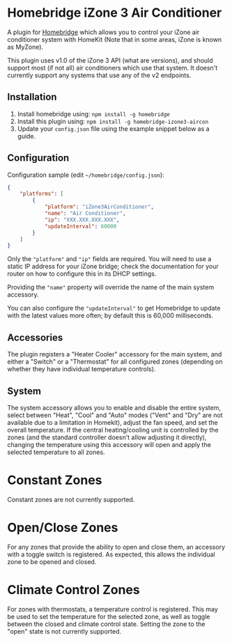 # Homebridge iZone 3 Air Conditioner

A plugin for [Homebridge](https://homebridge.io) which allows you to control your iZone air conditioner system with HomeKit (Note that in some areas, iZone is known as MyZone).

This plugin uses v1.0 of the iZone 3 API (what are versions), and should support most (if not all) air conditioners which use that system. It doesn't currently support any systems that use any of the v2 endpoints.

## Installation

1. Install homebridge using: `npm install -g homebridge`
2. Install this plugin using: `npm install -g homebridge-izone3-aircon`
3. Update your `config.json` file using the example snippet below as a guide.

## Configuration

Configuration sample (edit `~/homebridge/config.json`):

```json
{
	"platforms": [
		{
			"platform": "iZone3AirConditioner",
			"name": "Air Conditioner",
			"ip": "XXX.XXX.XXX.XXX",
			"updateInterval": 60000
		}
	]
}
```

Only the `"platform"` and `"ip"` fields are required. You will need to use a static IP address for your iZone bridge; check the documentation for your router on how to configure this in its DHCP settings.

Providing the `"name"` property will override the name of the main system accessory.

You can also configure the `"updateInterval"` to get Homebridge to update with the latest values more often; by default this is 60,000 milliseconds.

## Accessories

The plugin registers a "Heater Cooler" accessory for the main system, and either a "Switch" or a "Thermostat" for all configured zones (depending on whether they have individual temperature controls).

## System

The system accessory allows you to enable and disable the entire system, select between "Heat", "Cool" and "Auto" modes ("Vent" and "Dry" are not available due to a limitation in Homekit), adjust the fan speed, and set the overall temperature. If the central heating/cooling unit is controlled by the zones (and the standard controller doesn't allow adjusting it directly), changing the temperature using this accessory will open and apply the selected temperature to all zones.

# Constant Zones

Constant zones are not currently supported.

# Open/Close Zones

For any zones that provide the ability to open and close them, an accessory with a toggle switch is registered. As expected, this allows the individual zone to be opened and closed.

# Climate Control Zones

For zones with thermostats, a temperature control is registered. This may be used to set the temperature for the selected zone, as well as toggle between the closed and climate control state. Setting the zone to the "open" state is not currently supported.
